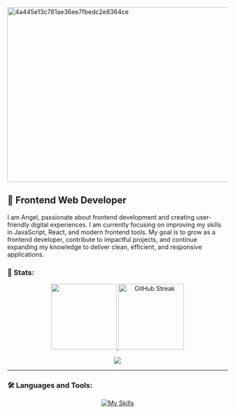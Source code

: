 <img width="1260" height="400" alt="4a445e13c781ae36ee7fbedc2e8364ce" src="https://github.com/user-attachments/assets/00713d7a-2e7e-488f-b7fe-4e75864377df" />

## 🎨 Frontend Web Developer
<p>I am Angel, passionate about frontend development and creating user-friendly digital experiences. I am currently focusing on improving my skills in JavaScript, React, and modern frontend tools. My goal is to grow as a frontend developer, contribute to impactful projects, and continue expanding my knowledge to deliver clean, efficient, and responsive applications.</p>

### 🔱 Stats:
<p align="center">
<a href="https://github.com/angelmora2004">
<img height="150em" src="https://github-readme-stats.vercel.app/api?username=angelmora2004&show_icons=true&hide_border=true&bg_color=1a1a1a&title_color=E74C3C&icon_color=FF6B6B&text_color=F8F9FA&rank_icon=github&border_radius=15" />
</a>
<a href="https://github.com/angelmora2004">
<img height="150em" src="https://github-readme-streak-stats.herokuapp.com/?user=angelmora2004&hide_border=true&background=1a1a1a&stroke=E74C3C&ring=FF6B6B&fire=FF4757&currStreakLabel=E74C3C&sideLabels=F8F9FA&currStreakNum=FFFFFF&sideNums=F8F9FA&border_radius=15" alt="GitHub Streak" />
</a>
</p>
<div align="center">
<img src="https://github-readme-activity-graph.vercel.app/graph?username=angelmora2004&bg_color=1a1a1a&color=E74C3C&line=FF6B6B&point=FF4757&area=true&hide_border=true&custom_title=%20Contribution%20Graph&title_color=E74C3C&radius=15" />
</div>

---

### 🛠️ Languages and Tools:          

<div align="center">

[![My Skills](https://skillicons.dev/icons?i=js,react,astro,tailwind,java,nodejs)](https://skillicons.dev)

</div>          

